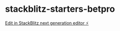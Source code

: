 # stackblitz-starters-betpro

[Edit in StackBlitz next generation editor ⚡️](https://stackblitz.com/~/github.com/Smithkenking/stackblitz-starters-betpro)